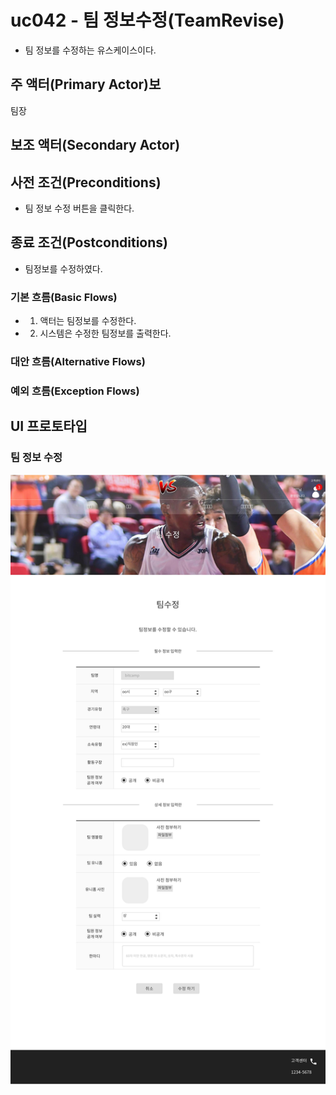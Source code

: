 # uc042 - 팀 정보수정(TeamRevise)
- 팀 정보를 수정하는 유스케이스이다.

## 주 액터(Primary Actor)보

팀장

## 보조 액터(Secondary Actor)

## 사전 조건(Preconditions)

- 팀 정보 수정 버튼을 클릭한다.

## 종료 조건(Postconditions)

- 팀정보를 수정하였다.

### 기본 흐름(Basic Flows)

- 1. 액터는 팀정보를 수정한다.
- 2. 시스템은 수정한 팀정보를 출력한다. 

### 대안 흐름(Alternative Flows)


### 예외 흐름(Exception Flows)

     
## UI 프로토타입

### 팀 정보 수정   
![팀정보수정](./images/myteamrevise.jpg)

    
    
    
    
    